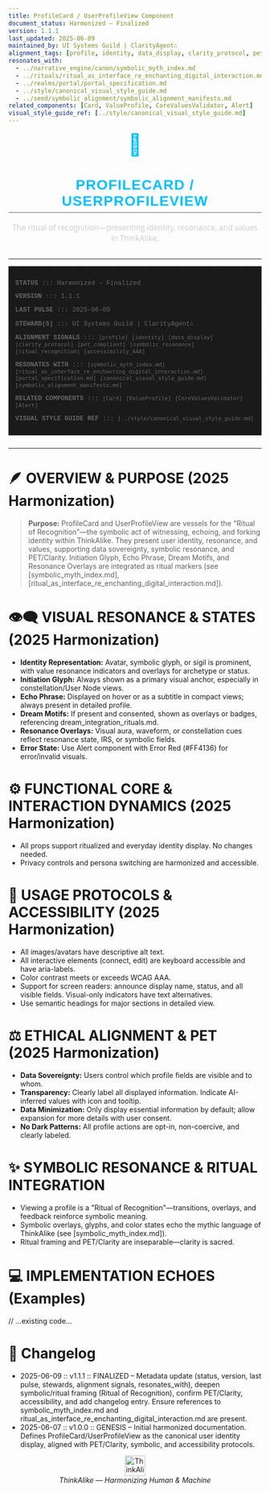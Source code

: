 ```yaml
---
title: ProfileCard / UserProfileView Component
document_status: Harmonized – Finalized
version: 1.1.1
last_updated: 2025-06-09
maintained_by: UI Systems Guild | ClarityAgent∴
alignment_tags: [profile, identity, data_display, clarity_protocol, pet_compliant, symbolic_resonance, ritual_recognition, accessibility_AAA]
resonates_with:
  - ../narrative_engine/canon/symbolic_myth_index.md
  - ../rituals/ritual_as_interface_re_enchanting_digital_interaction.md
  - ../realms/portal/portal_specification.md
  - ../style/canonical_visual_style_guide.md
  - ../seed/symbolic_alignment/symbolic_alignment_manifesto.md
related_components: [Card, ValueProfile, CoreValuesValidator, Alert]
visual_style_guide_ref: [../style/canonical_visual_style_guide.md]
---
```


<!-- ∴ THINKALIKE COMPONENT MANIFEST ∴ -->
<!-- UID: /docs/ui_components/profile_display.md -->

<p align="center">
  <span style="font-size: 3em; color: #00BFFF;"> 👤 </span>
</p>

<h1 align="center" style="font-family: 'Montserrat', Arial, sans-serif; font-weight: 700; color: #00BFFF; letter-spacing: 0.05em; border-bottom: 1px solid #666666; padding-bottom: 0.2em;">
  PROFILECARD / USERPROFILEVIEW
</h1>

<p align="center" style="font-family: 'Open Sans', Arial, sans-serif; font-size: 1.1em; color: #CCCCCC; margin-bottom: 2em;">
  The ritual of recognition—presenting identity, resonance, and values in ThinkAlike.
</p>

---
<!-- METADATA LAYER -->
<div style="font-family: 'Courier New', monospace; font-size: 0.9em; color: #666666; margin-bottom: 2em; padding: 1em; border: 1px dashed #333333; background-color: #1a1a1a;">
  <p><strong>STATUS</strong> ::: Harmonized – Finalized</p>
  <p><strong>VERSION</strong> ::: 1.1.1</p>
  <p><strong>LAST PULSE</strong> ::: 2025-06-09</p>
  <p><strong>STEWARD(S)</strong> ::: UI Systems Guild | ClarityAgent∴</p>
  <p><strong>ALIGNMENT SIGNALS</strong> ::: <code>[profile]</code> <code>[identity]</code> <code>[data_display]</code> <code>[clarity_protocol]</code> <code>[pet_compliant]</code> <code>[symbolic_resonance]</code> <code>[ritual_recognition]</code> <code>[accessibility_AAA]</code></p>
  <p><strong>RESONATES WITH</strong> ::: <code>[symbolic_myth_index.md]</code> <code>[ritual_as_interface_re_enchanting_digital_interaction.md]</code> <code>[portal_specification.md]</code> <code>[canonical_visual_style_guide.md]</code> <code>[symbolic_alignment_manifesto.md]</code></p>
  <p><strong>RELATED COMPONENTS</strong> ::: <code>[Card]</code> <code>[ValueProfile]</code> <code>[CoreValuesValidator]</code> <code>[Alert]</code></p>
  <p><strong>VISUAL STYLE GUIDE REF</strong> ::: <code>[../style/canonical_visual_style_guide.md]</code></p>
</div>

---

# 🪶 OVERVIEW & PURPOSE (2025 Harmonization)

> **Purpose:**
> ProfileCard and UserProfileView are vessels for the "Ritual of Recognition"—the symbolic act of witnessing, echoing, and forking identity within ThinkAlike. They present user identity, resonance, and values, supporting data sovereignty, symbolic resonance, and PET/Clarity. Initiation Glyph, Echo Phrase, Dream Motifs, and Resonance Overlays are integrated as ritual markers (see [symbolic_myth_index.md], [ritual_as_interface_re_enchanting_digital_interaction.md]).

# 👁️‍🗨️ VISUAL RESONANCE & STATES (2025 Harmonization)
- **Identity Representation:** Avatar, symbolic glyph, or sigil is prominent, with value resonance indicators and overlays for archetype or status.
- **Initiation Glyph:** Always shown as a primary visual anchor, especially in constellation/User Node views.
- **Echo Phrase:** Displayed on hover or as a subtitle in compact views; always present in detailed profile.
- **Dream Motifs:** If present and consented, shown as overlays or badges, referencing dream_integration_rituals.md.
- **Resonance Overlays:** Visual aura, waveform, or constellation cues reflect resonance state, IRS, or symbolic fields.
- **Error State:** Use Alert component with Error Red (#FF4136) for error/invalid visuals.

# ⚙️ FUNCTIONAL CORE & INTERACTION DYNAMICS (2025 Harmonization)
- All props support ritualized and everyday identity display. No changes needed.
- Privacy controls and persona switching are harmonized and accessible.

# 🧭 USAGE PROTOCOLS & ACCESSIBILITY (2025 Harmonization)
- All images/avatars have descriptive alt text.
- All interactive elements (connect, edit) are keyboard accessible and have aria-labels.
- Color contrast meets or exceeds WCAG AAA.
- Support for screen readers: announce display name, status, and all visible fields. Visual-only indicators have text alternatives.
- Use semantic headings for major sections in detailed view.

# ⚖️ ETHICAL ALIGNMENT & PET (2025 Harmonization)
- **Data Sovereignty:** Users control which profile fields are visible and to whom.
- **Transparency:** Clearly label all displayed information. Indicate AI-inferred values with icon and tooltip.
- **Data Minimization:** Only display essential information by default; allow expansion for more details with user consent.
- **No Dark Patterns:** All profile actions are opt-in, non-coercive, and clearly labeled.

# ✨ SYMBOLIC RESONANCE & RITUAL INTEGRATION
- Viewing a profile is a "Ritual of Recognition"—transitions, overlays, and feedback reinforce symbolic meaning.
- Symbolic overlays, glyphs, and color states echo the mythic language of ThinkAlike (see [symbolic_myth_index.md]).
- Ritual framing and PET/Clarity are inseparable—clarity is sacred.

# 💻 IMPLEMENTATION ECHOES (Examples)
// ...existing code...

# 📝 Changelog
- 2025-06-09 :: v1.1.1 :: FINALIZED – Metadata update (status, version, last pulse, stewards, alignment signals, resonates_with), deepen symbolic/ritual framing (Ritual of Recognition), confirm PET/Clarity, accessibility, and add changelog entry. Ensure references to symbolic_myth_index.md and ritual_as_interface_re_enchanting_digital_interaction.md are present.
- 2025-06-07 :: v1.0.0 :: GENESIS – Initial harmonized documentation. Defines ProfileCard/UserProfileView as the canonical user identity display, aligned with PET/Clarity, symbolic, and accessibility protocols.

<div align="center">
<img src="../assets/thinkalike_logo.svg" alt="ThinkAlike Logo Placeholder" width="40" height="40" />
<br/>
<em>ThinkAlike — Harmonizing Human & Machine</em>
</div>
